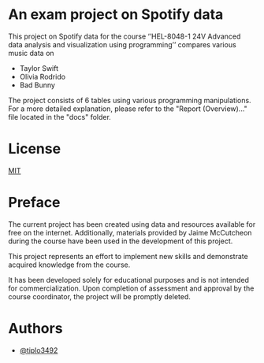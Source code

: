 # An exam project on Spotify data

This project on Spotify data for the course ‘’HEL-8048-1 24V Advanced data analysis and visualization using programming’’ compares various music data on 
- Taylor Swift 
- Olivia Rodrido
- Bad Bunny

The project consists of 6 tables using various programming manipulations. For a more detailed explanation, please refer to the "Report (Overview)..." file located in the "docs" folder.

# License

[MIT](https://choosealicense.com/licenses/mit/)


# Preface
The current project has been created using data and resources available for free on the internet. Additionally, materials provided by Jaime McCutcheon during the course have been used in the development of this project. 

This project represents an effort to implement new skills and demonstrate acquired knowledge from the course. 

It has been developed solely for educational purposes and is not intended for commercialization. Upon completion of assessment and approval by the course coordinator, the project will be promptly deleted.



# Authors

- [@tiplo3492](https://github.com/tiplo3492)

